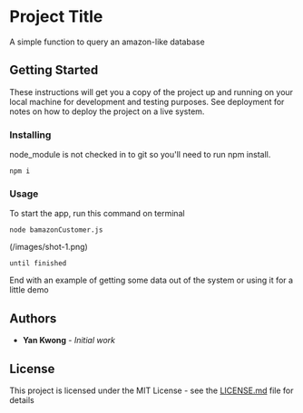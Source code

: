 # Project Title

A simple function to query an amazon-like database

## Getting Started

These instructions will get you a copy of the project up and running on your local machine for development and testing purposes. See deployment for notes on how to deploy the project on a live system.

### Installing

node_module is not checked in to git so you'll need to run npm install.

```
npm i
```

### Usage

To start the app, run this command on terminal

```
node bamazonCustomer.js
```

(/images/shot-1.png)

```
until finished
```

End with an example of getting some data out of the system or using it for a little demo


## Authors

* **Yan Kwong** - *Initial work* 


## License

This project is licensed under the MIT License - see the [LICENSE.md](LICENSE.md) file for details

